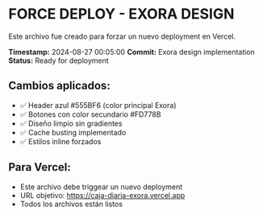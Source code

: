 # FORCE DEPLOY - EXORA DESIGN

Este archivo fue creado para forzar un nuevo deployment en Vercel.

**Timestamp:** 2024-08-27 00:05:00
**Commit:** Exora design implementation
**Status:** Ready for deployment

## Cambios aplicados:
- ✅ Header azul #555BF6 (color principal Exora)
- ✅ Botones con color secundario #FD778B
- ✅ Diseño limpio sin gradientes
- ✅ Cache busting implementado
- ✅ Estilos inline forzados

## Para Vercel:
- Este archivo debe triggear un nuevo deployment
- URL objetivo: https://caja-diaria-exora.vercel.app
- Todos los archivos están listos